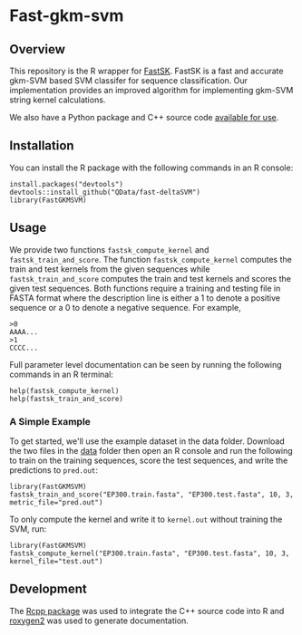 # Fast-gkm-svm

## Overview
This repository is the R wrapper for [FastSK](https://github.com/QData/FastSK). FastSK is a fast and accurate gkm-SVM based SVM classifer for sequence classification. Our implementation provides an improved algorithm for implementing gkm-SVM string kernel calculations.

We also have a Python package and C++ source code [available for use](https://github.com/QData/FastSK).

## Installation 
You can install the R package with the following commands in an R console:
```
install.packages("devtools")
devtools::install_github("QData/fast-deltaSVM")
library(FastGKMSVM)
```

## Usage
We provide two functions `fastsk_compute_kernel` and `fastsk_train_and_score`. The function `fastsk_compute_kernel` computes the train and test kernels from the given sequences while `fastsk_train_and_score` computes the train and test kernels and scores the given test sequences. Both functions require a training and testing file in FASTA format where the description line is either a 1 to denote a positive sequence or a 0 to denote a negative sequence. For example,

```
>0
AAAA...
>1
CCCC...
```

 Full parameter level documentation can be seen by running the following commands in an R terminal:
```
help(fastsk_compute_kernel)
help(fastsk_train_and_score)
```

### A Simple Example
To get started, we'll use the example dataset in the data folder. Download the two files in the [data](https://github.com/QData/fast-deltaSVM/tree/main/data) folder then open an R console and run the following to train on the training sequences, score the test sequences, and write the predictions to `pred.out`:
```
library(FastGKMSVM)
fastsk_train_and_score("EP300.train.fasta", "EP300.test.fasta", 10, 3, metric_file="pred.out")
```

To only compute the kernel and write it to `kernel.out` without training the SVM, run:
```
library(FastGKMSVM)
fastsk_compute_kernel("EP300.train.fasta", "EP300.test.fasta", 10, 3, kernel_file="test.out")
```

## Development
The [Rcpp package](https://cran.r-project.org/web/packages/Rcpp/index.html) was used to integrate the C++ source code into R and [roxygen2](https://cran.r-project.org/web/packages/roxygen2/index.html) was used to generate documentation. 
